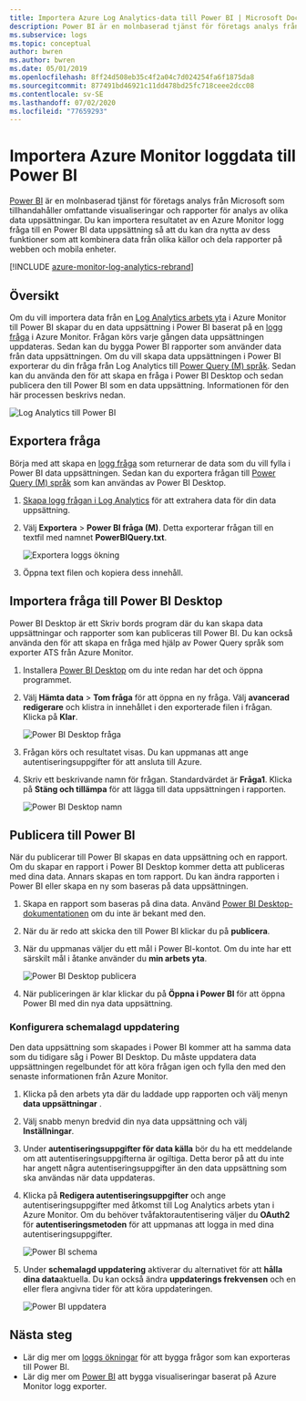 ```yaml
---
title: Importera Azure Log Analytics-data till Power BI | Microsoft Docs
description: Power BI är en molnbaserad tjänst för företags analys från Microsoft som tillhandahåller omfattande visualiseringar och rapporter för analys av olika data uppsättningar.  I den här artikeln beskrivs hur du konfigurerar och importerar Log Analytics data till Power BI och konfigurerar den för automatisk uppdatering.
ms.subservice: logs
ms.topic: conceptual
author: bwren
ms.author: bwren
ms.date: 05/01/2019
ms.openlocfilehash: 8ff24d508eb35c4f2a04c7d024254fa6f1875da8
ms.sourcegitcommit: 877491bd46921c11dd478bd25fc718ceee2dcc08
ms.contentlocale: sv-SE
ms.lasthandoff: 07/02/2020
ms.locfileid: "77659293"
---
```

# <a name="import-azure-monitor-log-data-into-power-bi"></a>Importera Azure Monitor loggdata till Power BI


[Power BI](https://powerbi.microsoft.com/documentation/powerbi-service-get-started/) är en molnbaserad tjänst för företags analys från Microsoft som tillhandahåller omfattande visualiseringar och rapporter för analys av olika data uppsättningar.  Du kan importera resultatet av en Azure Monitor logg fråga till en Power BI data uppsättning så att du kan dra nytta av dess funktioner som att kombinera data från olika källor och dela rapporter på webben och mobila enheter.

[!INCLUDE [azure-monitor-log-analytics-rebrand](../../../includes/azure-monitor-log-analytics-rebrand.md)]

## <a name="overview"></a>Översikt
Om du vill importera data från en [Log Analytics arbets yta](manage-access.md) i Azure Monitor till Power BI skapar du en data uppsättning i Power BI baserat på en [logg fråga](../log-query/log-query-overview.md) i Azure Monitor.  Frågan körs varje gången data uppsättningen uppdateras.  Sedan kan du bygga Power BI rapporter som använder data från data uppsättningen.  Om du vill skapa data uppsättningen i Power BI exporterar du din fråga från Log Analytics till [Power Query (M) språk](https://docs.microsoft.com/powerquery-m/power-query-m-language-specification).  Sedan kan du använda den för att skapa en fråga i Power BI Desktop och sedan publicera den till Power BI som en data uppsättning.  Informationen för den här processen beskrivs nedan.

![Log Analytics till Power BI](media/powerbi/overview.png)

## <a name="export-query"></a>Exportera fråga
Börja med att skapa en [logg fråga](../log-query/log-query-overview.md) som returnerar de data som du vill fylla i Power BI data uppsättningen.  Sedan kan du exportera frågan till [Power Query (M) språk](https://docs.microsoft.com/powerquery-m/power-query-m-language-specification) som kan användas av Power BI Desktop.

1. [Skapa logg frågan i Log Analytics](../log-query/get-started-portal.md) för att extrahera data för din data uppsättning.
2. Välj **Exportera**  >  **Power BI fråga (M)**.  Detta exporterar frågan till en textfil med namnet **PowerBIQuery.txt**. 

    ![Exportera loggs ökning](media/powerbi/export-analytics.png)

3. Öppna text filen och kopiera dess innehåll.

## <a name="import-query-into-power-bi-desktop"></a>Importera fråga till Power BI Desktop
Power BI Desktop är ett Skriv bords program där du kan skapa data uppsättningar och rapporter som kan publiceras till Power BI.  Du kan också använda den för att skapa en fråga med hjälp av Power Query språk som exporter ATS från Azure Monitor. 

1. Installera [Power BI Desktop](https://powerbi.microsoft.com/desktop/) om du inte redan har det och öppna programmet.
2. Välj **Hämta data**  >  **Tom fråga** för att öppna en ny fråga.  Välj **avancerad redigerare** och klistra in innehållet i den exporterade filen i frågan. Klicka på **Klar**.

    ![Power BI Desktop fråga](media/powerbi/desktop-new-query.png)

5. Frågan körs och resultatet visas.  Du kan uppmanas att ange autentiseringsuppgifter för att ansluta till Azure.  
6. Skriv ett beskrivande namn för frågan.  Standardvärdet är **Fråga1**. Klicka på **Stäng och tillämpa** för att lägga till data uppsättningen i rapporten.

    ![Power BI Desktop namn](media/powerbi/desktop-results.png)



## <a name="publish-to-power-bi"></a>Publicera till Power BI
När du publicerar till Power BI skapas en data uppsättning och en rapport.  Om du skapar en rapport i Power BI Desktop kommer detta att publiceras med dina data.  Annars skapas en tom rapport.  Du kan ändra rapporten i Power BI eller skapa en ny som baseras på data uppsättningen.

1. Skapa en rapport som baseras på dina data.  Använd [Power BI Desktop-dokumentationen](https://docs.microsoft.com/power-bi/desktop-report-view) om du inte är bekant med den.  
1. När du är redo att skicka den till Power BI klickar du på **publicera**.  
1. När du uppmanas väljer du ett mål i Power BI-kontot.  Om du inte har ett särskilt mål i åtanke använder du **min arbets yta**.

    ![Power BI Desktop publicera](media/powerbi/desktop-publish.png)

1. När publiceringen är klar klickar du på **Öppna i Power BI** för att öppna Power BI med din nya data uppsättning.


### <a name="configure-scheduled-refresh"></a>Konfigurera schemalagd uppdatering
Den data uppsättning som skapades i Power BI kommer att ha samma data som du tidigare såg i Power BI Desktop.  Du måste uppdatera data uppsättningen regelbundet för att köra frågan igen och fylla den med den senaste informationen från Azure Monitor.  

1. Klicka på den arbets yta där du laddade upp rapporten och välj menyn **data uppsättningar** . 
1. Välj snabb menyn bredvid din nya data uppsättning och välj **Inställningar**. 
1. Under **autentiseringsuppgifter för data källa** bör du ha ett meddelande om att autentiseringsuppgifterna är ogiltiga.  Detta beror på att du inte har angett några autentiseringsuppgifter än den data uppsättning som ska användas när data uppdateras.  
1. Klicka på **Redigera autentiseringsuppgifter** och ange autentiseringsuppgifter med åtkomst till Log Analytics arbets ytan i Azure Monitor. Om du behöver tvåfaktorautentisering väljer du **OAuth2** för **autentiseringsmetoden** för att uppmanas att logga in med dina autentiseringsuppgifter.

    ![Power BI schema](media/powerbi/powerbi-schedule.png)

5. Under **schemalagd uppdatering** aktiverar du alternativet för att **hålla dina data**aktuella.  Du kan också ändra **uppdaterings frekvensen** och en eller flera angivna tider för att köra uppdateringen.

    ![Power BI uppdatera](media/powerbi/powerbi-schedule-refresh.png)



## <a name="next-steps"></a>Nästa steg
* Lär dig mer om [loggs ökningar](../log-query/log-query-overview.md) för att bygga frågor som kan exporteras till Power BI.
* Lär dig mer om [Power BI](https://powerbi.microsoft.com) att bygga visualiseringar baserat på Azure Monitor logg exporter.
